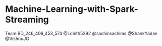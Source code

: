 # Machine-Learning-with-Spark-Streaming
Team BD_246_409_453_574
@Lohith5292
@sachinsachims
@ShankYadav
@VishnuJG


